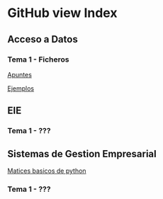 # GitHub view Index

## Acceso a Datos
### Tema 1 - Ficheros
[Apuntes](AccesoADatos/Ficheros/apuntes.md)

[Ejemplos](AccesoADatos/Ficheros/ejemplos.md)


## EIE

### Tema 1 - ???

## Sistemas de Gestion Empresarial
[Matices basicos de python](SistemasDeGestionEmpresarial/Python/basic.md)

### Tema 1 - ???

